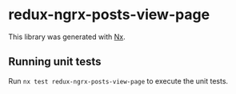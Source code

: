 # redux-ngrx-posts-view-page

This library was generated with [Nx](https://nx.dev).

## Running unit tests

Run `nx test redux-ngrx-posts-view-page` to execute the unit tests.
